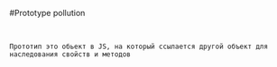 #Prototype pollution
<p>&nbsp;</p>

```Прототип это обьект в JS, на который ссылается другой объект для наследования свойств и методов```
